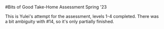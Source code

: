 #Bits of Good Take-Home Assessment Spring '23

This is Yulei's attempt for the assessment, levels 1-4 completed. There was a bit ambiguity with #14, so it's only partially finished.
